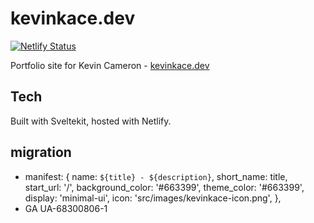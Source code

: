 # kevinkace.dev

[![Netlify Status](https://api.netlify.com/api/v1/badges/cfc7c796-e0de-481d-8540-3b1f841cc8bf/deploy-status)](https://app.netlify.com/sites/cocky-payne-200ba9/deploys)

Portfolio site for Kevin Cameron - [kevinkace.dev](https://kevinkace.dev)

## Tech

Built with Sveltekit, hosted with Netlify.

## migration
- manifest:
{
    name: `${title} - ${description}`,
    short_name: title,
    start_url: '/',
    background_color: '#663399',
    theme_color: '#663399',
    display: 'minimal-ui',
    icon: 'src/images/kevinkace-icon.png',
},
- GA UA-68300806-1